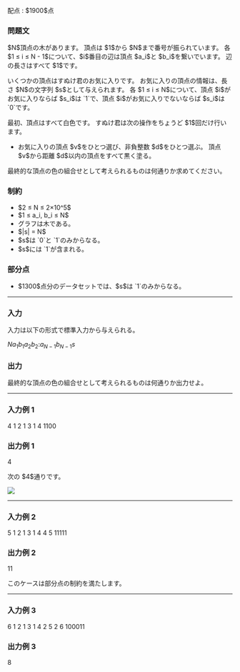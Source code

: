 
<div>

<span>

<span>

<p>
配点 : $1900$点
</p>

<div>

<section>

### **問題文**

<p>
$N$頂点の木があります。
頂点は $1$から $N$まで番号が振られています。
各 $1 ≤ i ≤ N - 1$について、$i$番目の辺は頂点 $a_i$と $b_i$を繋いでいます。
辺の長さはすべて $1$です。
</p>

<p>
いくつかの頂点はすぬけ君のお気に入りです。
お気に入りの頂点の情報は、長さ $N$の文字列 $s$として与えられます。
各 $1 ≤ i ≤ N$について、頂点 $i$がお気に入りならば $s_i$は `1`で、頂点 $i$がお気に入りでないならば $s_i$は `0`です。
</p>

<p>
最初、頂点はすべて白色です。
すぬけ君は次の操作をちょうど $1$回だけ行います。
</p>

<ul>

<li>
お気に入りの頂点 $v$をひとつ選び、非負整数 $d$をひとつ選ぶ。 頂点 $v$から距離 $d$以内の頂点をすべて黒く塗る。
</li>

</ul>

<p>
最終的な頂点の色の組合せとして考えられるものは何通りか求めてください。
</p>

</section>

</div>

<div>

<section>

### **制約**

<ul>

<li>
$2 ≤ N ≤ 2×10^5$
</li>

<li>
$1 ≤ a_i, b_i ≤ N$
</li>

<li>
グラフは木である。
</li>

<li>
$|s| = N$
</li>

<li>
$s$は `0`と `1`のみからなる。
</li>

<li>
$s$には `1`が含まれる。
</li>

</ul>

</section>

</div>

<div>

<section>

### **部分点**

<ul>

<li>
$1300$点分のデータセットでは、$s$は `1`のみからなる。
</li>

</ul>

</section>

</div>

---

<div>

<div>

<section>

### **入力**

<p>
入力は以下の形式で標準入力から与えられる。
</p>

<div>

$N$$a_1$$b_1$$a_2$$b_2$$:$$a_{N - 1}$$b_{N - 1}$$s$
</div>

</section>

</div>

<div>

<section>

### **出力**

<p>
最終的な頂点の色の組合せとして考えられるものは何通りか出力せよ。
</p>

</section>

</div>

</div>

---

<div>

<section>

### **入力例 1**

<div>

4
1 2
1 3
1 4
1100

</div>

</section>

</div>

<div>

<section>

### **出力例 1**

<div>

4

</div>

<p>
次の $4$通りです。
</p>

<div>

<img src="https://atcoder.jp/img/agc008/334d566ec1f4f38d23cd580044f1cd07.png">

</img>

</div>

</section>

</div>

---

<div>

<section>

### **入力例 2**

<div>

5
1 2
1 3
1 4
4 5
11111

</div>

</section>

</div>

<div>

<section>

### **出力例 2**

<div>

11

</div>

<p>
このケースは部分点の制約を満たします。
</p>

</section>

</div>

---

<div>

<section>

### **入力例 3**

<div>

6
1 2
1 3
1 4
2 5
2 6
100011

</div>

</section>

</div>

<div>

<section>

### **出力例 3**

<div>

8

</div>

</section>

</div>

</span>

</span>

</div>
